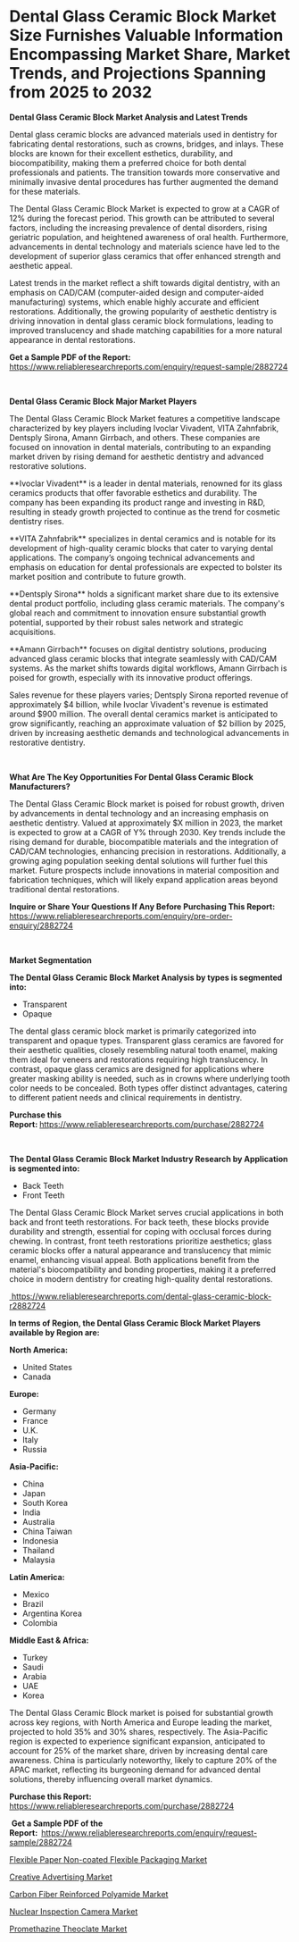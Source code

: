 <p><h1>Dental Glass Ceramic Block Market Size Furnishes Valuable Information Encompassing Market Share, Market Trends, and Projections Spanning from 2025 to 2032</h1></p><p><strong>Dental Glass Ceramic Block Market Analysis and Latest Trends</strong></p>
<p><p>Dental glass ceramic blocks are advanced materials used in dentistry for fabricating dental restorations, such as crowns, bridges, and inlays. These blocks are known for their excellent esthetics, durability, and biocompatibility, making them a preferred choice for both dental professionals and patients. The transition towards more conservative and minimally invasive dental procedures has further augmented the demand for these materials.</p><p>The Dental Glass Ceramic Block Market is expected to grow at a CAGR of 12% during the forecast period. This growth can be attributed to several factors, including the increasing prevalence of dental disorders, rising geriatric population, and heightened awareness of oral health. Furthermore, advancements in dental technology and materials science have led to the development of superior glass ceramics that offer enhanced strength and aesthetic appeal.</p><p>Latest trends in the market reflect a shift towards digital dentistry, with an emphasis on CAD/CAM (computer-aided design and computer-aided manufacturing) systems, which enable highly accurate and efficient restorations. Additionally, the growing popularity of aesthetic dentistry is driving innovation in dental glass ceramic block formulations, leading to improved translucency and shade matching capabilities for a more natural appearance in dental restorations.</p></p>
<p><strong>Get a Sample PDF of the Report:&nbsp;</strong> <a href="https://www.reliableresearchreports.com/enquiry/request-sample/2882724?utm_campaign=121&utm_medium=2&utm_source=Github&utm_content=ia&utm_term=13032025&utm_id=dental-glass-ceramic-block">https://www.reliableresearchreports.com/enquiry/request-sample/2882724</a></p>
<p>&nbsp;</p>
<p><strong>Dental Glass Ceramic Block Major Market Players</strong></p>
<p><p>The Dental Glass Ceramic Block Market features a competitive landscape characterized by key players including Ivoclar Vivadent, VITA Zahnfabrik, Dentsply Sirona, Amann Girrbach, and others. These companies are focused on innovation in dental materials, contributing to an expanding market driven by rising demand for aesthetic dentistry and advanced restorative solutions.</p><p>**Ivoclar Vivadent** is a leader in dental materials, renowned for its glass ceramics products that offer favorable esthetics and durability. The company has been expanding its product range and investing in R&D, resulting in steady growth projected to continue as the trend for cosmetic dentistry rises.</p><p>**VITA Zahnfabrik** specializes in dental ceramics and is notable for its development of high-quality ceramic blocks that cater to varying dental applications. The company’s ongoing technical advancements and emphasis on education for dental professionals are expected to bolster its market position and contribute to future growth.</p><p>**Dentsply Sirona** holds a significant market share due to its extensive dental product portfolio, including glass ceramic materials. The company's global reach and commitment to innovation ensure substantial growth potential, supported by their robust sales network and strategic acquisitions.</p><p>**Amann Girrbach** focuses on digital dentistry solutions, producing advanced glass ceramic blocks that integrate seamlessly with CAD/CAM systems. As the market shifts towards digital workflows, Amann Girrbach is poised for growth, especially with its innovative product offerings.</p><p>Sales revenue for these players varies; Dentsply Sirona reported revenue of approximately $4 billion, while Ivoclar Vivadent's revenue is estimated around $900 million. The overall dental ceramics market is anticipated to grow significantly, reaching an approximate valuation of $2 billion by 2025, driven by increasing aesthetic demands and technological advancements in restorative dentistry.</p></p>
<p>&nbsp;</p>
<p><strong>What Are The Key Opportunities For Dental Glass Ceramic Block Manufacturers?</strong></p>
<p><p>The Dental Glass Ceramic Block market is poised for robust growth, driven by advancements in dental technology and an increasing emphasis on aesthetic dentistry. Valued at approximately $X million in 2023, the market is expected to grow at a CAGR of Y% through 2030. Key trends include the rising demand for durable, biocompatible materials and the integration of CAD/CAM technologies, enhancing precision in restorations. Additionally, a growing aging population seeking dental solutions will further fuel this market. Future prospects include innovations in material composition and fabrication techniques, which will likely expand application areas beyond traditional dental restorations.</p></p>
<p><strong>Inquire or Share Your Questions If Any Before Purchasing This Report:</strong> <a href="https://www.reliableresearchreports.com/enquiry/pre-order-enquiry/2882724?utm_campaign=121&utm_medium=2&utm_source=Github&utm_content=ia&utm_term=13032025&utm_id=dental-glass-ceramic-block">https://www.reliableresearchreports.com/enquiry/pre-order-enquiry/2882724</a></p>
<p>&nbsp;</p>
<p><strong>Market Segmentation</strong></p>
<p><strong>The Dental Glass Ceramic Block Market Analysis by types is segmented into:</strong></p>
<p><ul><li>Transparent</li><li>Opaque</li></ul></p>
<p><p>The dental glass ceramic block market is primarily categorized into transparent and opaque types. Transparent glass ceramics are favored for their aesthetic qualities, closely resembling natural tooth enamel, making them ideal for veneers and restorations requiring high translucency. In contrast, opaque glass ceramics are designed for applications where greater masking ability is needed, such as in crowns where underlying tooth color needs to be concealed. Both types offer distinct advantages, catering to different patient needs and clinical requirements in dentistry.</p></p>
<p><strong>Purchase this Report:&nbsp;</strong><a href="https://www.reliableresearchreports.com/purchase/2882724?utm_campaign=121&utm_medium=2&utm_source=Github&utm_content=ia&utm_term=13032025&utm_id=dental-glass-ceramic-block">https://www.reliableresearchreports.com/purchase/2882724</a></p>
<p>&nbsp;</p>
<p><strong>The Dental Glass Ceramic Block Market Industry Research by Application is segmented into:</strong></p>
<p><ul><li>Back Teeth</li><li>Front Teeth</li></ul></p>
<p><p>The Dental Glass Ceramic Block Market serves crucial applications in both back and front teeth restorations. For back teeth, these blocks provide durability and strength, essential for coping with occlusal forces during chewing. In contrast, front teeth restorations prioritize aesthetics; glass ceramic blocks offer a natural appearance and translucency that mimic enamel, enhancing visual appeal. Both applications benefit from the material's biocompatibility and bonding properties, making it a preferred choice in modern dentistry for creating high-quality dental restorations.</p></p>
<p><a href="https://www.reliableresearchreports.com/dental-glass-ceramic-block-r2882724?utm_campaign=121&utm_medium=2&utm_source=Github&utm_content=ia&utm_term=13032025&utm_id=dental-glass-ceramic-block">&nbsp;https://www.reliableresearchreports.com/dental-glass-ceramic-block-r2882724</a></p>
<p><strong>In terms of Region, the Dental Glass Ceramic Block Market Players available by Region are:</strong></p>
<p>
    <p> <strong> North America: </strong>
        <ul>
            <li>United States</li>
            <li>Canada</li>
        </ul>
        </p> 
    <p> <strong> Europe: </strong>
        <ul>
            <li>Germany</li>
            <li>France</li>
            <li>U.K.</li>
            <li>Italy</li>
            <li>Russia</li>
        </ul>
        </p> 
    <p> <strong> Asia-Pacific: </strong>
        <ul>
            <li>China</li>
            <li>Japan</li>
            <li>South Korea</li>
            <li>India</li>
            <li>Australia</li>
            <li>China Taiwan</li>
            <li>Indonesia</li>
            <li>Thailand</li>
            <li>Malaysia</li>
        </ul>
        </p> 
    <p> <strong> Latin America: </strong>
        <ul>
            <li>Mexico</li>
            <li>Brazil</li>
            <li>Argentina Korea</li>
            <li>Colombia</li>
        </ul>
        </p> 
    <p> <strong> Middle East & Africa: </strong>
        <ul>
            <li>Turkey</li>
            <li>Saudi</li>
            <li>Arabia</li>
            <li>UAE</li>
            <li>Korea</li>
        </ul>
    </p>
    </p>
<p><p>The Dental Glass Ceramic Block market is poised for substantial growth across key regions, with North America and Europe leading the market, projected to hold 35% and 30% shares, respectively. The Asia-Pacific region is expected to experience significant expansion, anticipated to account for 25% of the market share, driven by increasing dental care awareness. China is particularly noteworthy, likely to capture 20% of the APAC market, reflecting its burgeoning demand for advanced dental solutions, thereby influencing overall market dynamics.</p></p>
<p><strong>Purchase this Report: </strong><a href="https://www.reliableresearchreports.com/purchase/2882724?utm_campaign=121&utm_medium=2&utm_source=Github&utm_content=ia&utm_term=13032025&utm_id=dental-glass-ceramic-block">https://www.reliableresearchreports.com/purchase/2882724</a></p>
<p>&nbsp;<strong>Get a Sample PDF of the Report:&nbsp;&nbsp;</strong><a href="https://www.reliableresearchreports.com/enquiry/request-sample/2882724?utm_campaign=121&utm_medium=2&utm_source=Github&utm_content=ia&utm_term=13032025&utm_id=dental-glass-ceramic-block">https://www.reliableresearchreports.com/enquiry/request-sample/2882724</a></p>
<p><strong></strong></p>
<p><p><a href="https://github.com/stickkinkel/Market-Research-Report-List-1/blob/main/flexible-paper-non-coated-flexible-packaging-market.md?utm_campaign=121&utm_medium=2&utm_source=Github&utm_content=ia&utm_term=13032025&utm_id=dental-glass-ceramic-block">Flexible Paper Non-coated Flexible Packaging Market</a></p><p><a href="https://github.com/beyeagamizjp/Market-Research-Report-List-1/blob/main/creative-advertising-market.md?utm_campaign=121&utm_medium=2&utm_source=Github&utm_content=ia&utm_term=13032025&utm_id=dental-glass-ceramic-block">Creative Advertising Market</a></p><p><a href="https://github.com/kukolkasimo5/Market-Research-Report-List-1/blob/main/carbon-fiber-reinforced-polyamide-market.md?utm_campaign=121&utm_medium=2&utm_source=Github&utm_content=ia&utm_term=13032025&utm_id=dental-glass-ceramic-block">Carbon Fiber Reinforced Polyamide Market</a></p><p><a href="https://github.com/mudgeadamsvx/Market-Research-Report-List-1/blob/main/nuclear-inspection-camera-market.md?utm_campaign=121&utm_medium=2&utm_source=Github&utm_content=ia&utm_term=13032025&utm_id=dental-glass-ceramic-block">Nuclear Inspection Camera Market</a></p><p><a href="https://github.com/shafriusizi/Market-Research-Report-List-1/blob/main/promethazine-theoclate-market.md?utm_campaign=121&utm_medium=2&utm_source=Github&utm_content=ia&utm_term=13032025&utm_id=dental-glass-ceramic-block">Promethazine Theoclate Market</a></p></p>